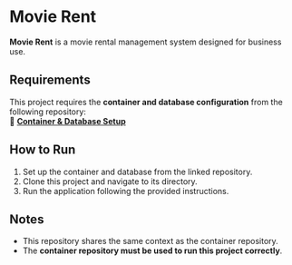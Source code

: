 # Movie Rent

**Movie Rent** is a movie rental management system designed for business use.

## Requirements  
This project requires the **container and database configuration** from the following repository:  
🔗 **[Container & Database Setup](https://github.com/ValentinaMarin-ux/ContainerTestApps)**  

## How to Run  
1. Set up the container and database from the linked repository.  
2. Clone this project and navigate to its directory.  
3. Run the application following the provided instructions.

## Notes  
- This repository shares the same context as the container repository.  
- The **container repository must be used to run this project correctly**.
